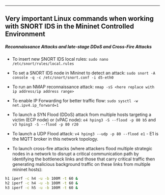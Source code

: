 

---
Very important Linux commands when working with SNORT IDS in the Mininet Controlled Environment
---

##### Reconnaissance Attacks and late-stage DDoS and Cross-Fire Attacks

- To insert new SNORT IDS local rules: `sudo nano /etc/snort/rules/local.rules`

- To set a SNORT IDS node in Mininet to detect an attack: `sudo snort -A console -q -c /etc/snort/snort.conf -i d5-eth0`

- To run an NMAP reconnaissance attack: `nmap -sS <here replace with ip address/ip address range>`

- To enable IP Forwarding for better traffic flow: `sudo sysctl -w net.ipv4.ip_forward=1`

- To launch a SYN Flood (DDoS) attack from multiple hosts targeting a victim (ECP node) or (vPAC node): `e4 hping3 -S --flood -p 80 b5`  and `v3 hping3 -S --flood -p 80 r20`

- To launch a UDP Flood attack:  `v4 hping3 --udp -p 80 --flood e1`  - E1 is the MQTT broker in this network topology.

- To launch cross-fire attacks (where attackers flood multiple strategic nodes in a network to disrupt a critical communication path by identifying the bottleneck links and those that carry critical traffic then generating malicious background traffic on these links from multiple mininet hosts): 
```bash
h1 iperf -c h4 -u -b 100M -t 60 &
h2 iperf -c h4 -u -b 100M -t 60 &
h3 iperf -c h5 -u -b 100M -t 60 &
```